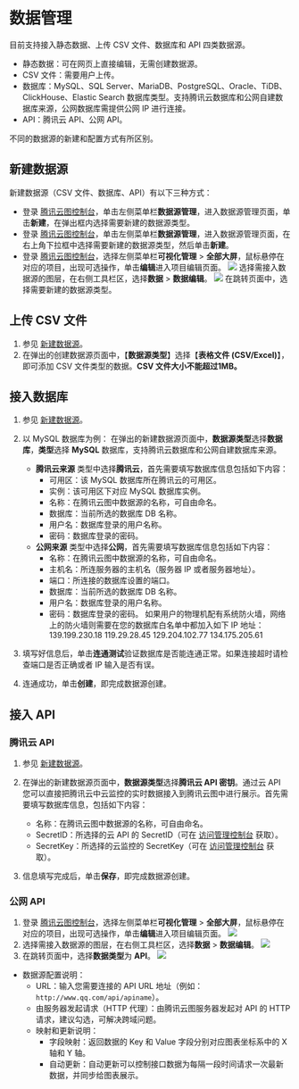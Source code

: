 # 数据管理

目前支持接入静态数据、上传 CSV 文件、数据库和 API 四类数据源。

- 静态数据：可在网页上直接编辑，无需创建数据源。
- CSV 文件：需要用户上传。
- 数据库：MySQL、SQL Server、MariaDB、PostgreSQL、Oracle、TiDB、ClickHouse、Elastic Search 数据库类型。支持腾讯云数据库和公网自建数据库来源，公网数据库需提供公网 IP 进行连接。
- API：腾讯云 API、公网 API。

不同的数据源的新建和配置方式有所区别。

## 新建数据源[](id:create)

新建数据源（CSV 文件、数据库、API）有以下三种方式：

- 登录 [腾讯云图控制台](https://console.cloud.tencent.com/yuntu)，单击左侧菜单栏**数据源管理**，进入数据源管理页面，单击**新建**，在弹出框内选择需要新建的数据源类型。
- 登录 [腾讯云图控制台](https://console.cloud.tencent.com/yuntu)，单击左侧菜单栏**数据源管理**，进入数据源管理页面，在右上角下拉框中选择需要新建的数据源类型，然后单击**新建**。
- 登录 [腾讯云图控制台](https://console.cloud.tencent.com/yuntu)，选择左侧菜单栏**可视化管理** > **全部大屏**，鼠标悬停在对应的项目，出现可选操作，单击**编辑**进入项目编辑页面。
![](https://main.qcloudimg.com/raw/78772ae037f251e712fd907ce072f69b.png)
选择需接入数据源的图层，在右侧工具栏区，选择**数据** > **数据编辑**。
![](https://main.qcloudimg.com/raw/524f625a7f14f02c589dd02b515a0cff.png)
在跳转页面中，选择需要新建的数据源类型。

## 上传 CSV 文件

1. 参见 [新建数据源](#create)。
2. 在弹出的创建数据源页面中，【**数据源类型**】选择【**表格文件 (CSV/Excel)**】，即可添加 CSV 文件类型的数据。**CSV 文件大小不能超过1MB。**

## 接入数据库

1. 参见 [新建数据源](#create)。
2. 以 MySQL 数据库为例：
在弹出的新建数据源页面中，**数据源类型**选择**数据库**，**类型**选择 **MySQL** 数据库，支持腾讯云数据库和公网自建数据库来源。

    - **腾讯云来源**
    类型中选择**腾讯云**，首先需要填写数据库信息包括如下内容：
      - 可用区：该 MySQL 数据库所在腾讯云的可用区。
      - 实例：该可用区下对应 MySQL 数据库实例。
      - 名称：在腾讯云图中数据源的名称，可自由命名。
      - 数据库：当前所选的数据库 DB 名称。
      - 用户名：数据库登录的用户名称。
      - 密码：数据库登录的密码。
    - **公网来源**
    类型中选择**公网**，首先需要填写数据库信息包括如下内容：
      - 名称：在腾讯云图中数据源的名称，可自由命名。
      - 主机名：所连服务器的主机名（服务器 IP 或者服务器地址）。
      - 端口：所连接的数据库设置的端口。
      - 数据库：当前所选的数据库 DB 名称。
      - 用户名：数据库登录的用户名称。
      - 密码：数据库登录的密码。
    如果用户的物理机配有系统防火墙，网络上的防火墙则需要在您的数据库白名单中都加入如下 IP 地址：
        139.199.230.18
        119.29.28.45
        129.204.102.77
        134.175.205.61
3. 填写好信息后，单击**连通测试**验证数据库是否能连通正常。如果连接超时请检查端口是否正确或者 IP 输入是否有误。
4. 连通成功，单击**创建**，即完成数据源创建。

## 接入 API

### 腾讯云 API

1. 参见 [新建数据源](#create)。
2. 在弹出的新建数据源页面中，**数据源类型**选择**腾讯云 API 密钥**。通过云 API 您可以直接把腾讯云中云监控的实时数据接入到腾讯云图中进行展示。首先需要填写数据库信息，包括如下内容：

    - 名称：在腾讯云图中数据源的名称，可自由命名。
    - SecretID：所选择的云 API 的 SecretID（可在 [访问管理控制台](https://console.cloud.tencent.com/cam/capi) 获取）。
    - SecretKey：所选择的云监控的 SecretKey（可在 [访问管理控制台](https://console.cloud.tencent.com/cam/capi) 获取）。
3. 信息填写完成后，单击**保存**，即完成数据源创建。

### 公网 API

1. 登录 [腾讯云图控制台](https://console.cloud.tencent.com/yuntu)，选择左侧菜单栏**可视化管理** > **全部大屏**，鼠标悬停在对应的项目，出现可选操作，单击**编辑**进入项目编辑页面。
![](https://main.qcloudimg.com/raw/78772ae037f251e712fd907ce072f69b.png)
2. 选择需接入数据源的图层，在右侧工具栏区，选择**数据** > **数据编辑**。
![](https://main.qcloudimg.com/raw/524f625a7f14f02c589dd02b515a0cff.png)
3. 在跳转页面中，选择**数据类型**为 **API**。
![](https://main.qcloudimg.com/raw/83ebed3faff5a9dfc4318a0709a139a7.png)

- 数据源配置说明：
  - URL：输入您需要连接的 API URL 地址（例如：`http://www.qq.com/api/apiname`）。
  - 由服务器发起请求（HTTP 代理）：由腾讯云图服务器发起对 API 的 HTTP 请求，建议勾选，可解决跨域问题。
  - 映射和更新说明：
    - 字段映射：返回数据的 Key 和 Value 字段分别对应图表坐标系中的 X 轴和 Y 轴。
    - 自动更新：自动更新可以控制接口数据为每隔一段时间请求一次最新数据，并同步给图表展示。
